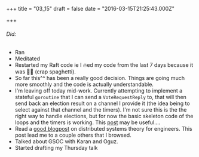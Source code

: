 
+++
title = "03_15"
draft = false
date = "2016-03-15T21:25:43.000Z"

+++
###### Did:
- Ran
- Meditated
- Restarted my Raft code ie I 🔥ed my code from the last 7 days because it was 💩🍝 (crap spaghetti). 
- So far this^^ has been a really good decision. Things are going much more smoothly and the code is actually understandable. 
- I'm leaving off today mid-work. Currently attempting to implement a stateful `goroutine` that I can send a `VoteRequestReply` to, that will then send back an election result on a channel I provide it (the idea being to select against that channel and the timers). I'm not sure this is the the right way to handle elections, but for now the basic skeleton code of the loops and the timers is working. This [post](https://gobyexample.com/stateful-goroutines) may be useful....
- Read a [good blogpost](http://the-paper-trail.org/blog/distributed-systems-theory-for-the-distributed-systems-engineer/) on distributed systems theory for engineers. This post lead me to a couple others that I browsed.
- Talked about GSOC with Karan and Oguz.
- Started drafting my Thursday talk
